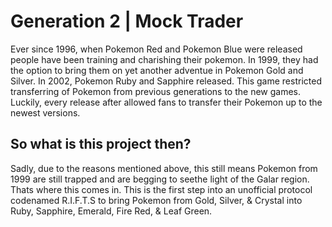# Generation 2 | Mock Trader

Ever since 1996, when Pokemon Red and Pokemon Blue were released people have been training
and charishing their pokemon. In 1999, they had the option to bring them on yet another
adventue in Pokemon Gold and Silver. In 2002, Pokemon Ruby and Sapphire released.
This game restricted transferring of Pokemon from previous generations to the new games.
Luckily, every release after allowed fans to transfer their Pokemon up to the newest versions.

## So what is this project then?
Sadly, due to the reasons mentioned above, this still means Pokemon from 1999 are still trapped and 
are begging to seethe light of the Galar region. Thats where this comes in. This is the first step 
into an unofficial protocol codenamed R.I.F.T.S to bring Pokemon from Gold, Silver, & Crystal into
Ruby, Sapphire, Emerald, Fire Red, & Leaf Green.